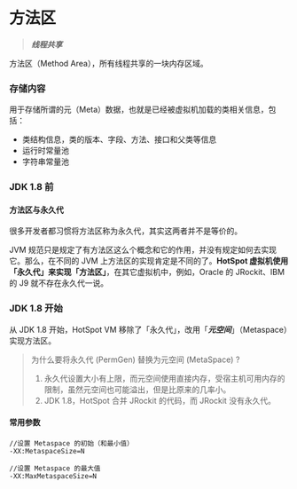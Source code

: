 # 方法区

> ***线程共享***

方法区（Method Area），所有线程共享的一块内存区域。


### 存储内容

用于存储所谓的元（Meta）数据，也就是已经被虚拟机加载的类相关信息，包括：

- 类结构信息，类的版本、字段、方法、接口和父类等信息
- 运行时常量池
- 字符串常量池


### JDK 1.8 前

#### 方法区与永久代

很多开发者都习惯将方法区称为永久代，其实这两者并不是等价的。

JVM 规范只是规定了有方法区这么个概念和它的作用，并没有规定如何去实现它。那么，在不同的 JVM 上方法区的实现肯定是不同的了。**HotSpot 虚拟机使用「永久代」来实现「方法区」**，在其它虚拟机中，例如，Oracle 的 JRockit、IBM 的 J9 就不存在永久代一说。


### JDK 1.8 开始

从 JDK 1.8 开始，HotSpot VM 移除了「永久代」，改用「***元空间***」（Metaspace）实现方法区。

> 为什么要将永久代 (PermGen) 替换为元空间 (MetaSpace) ?
>
> 1. 永久代设置大小有上限，而元空间使用直接内存，受宿主机可用内存的限制，虽然元空间也可能溢出，但是比原来的几率小。
> 2. JDK 1.8，HotSpot 合并 JRockit 的代码，而 JRockit 没有永久代。


#### 常用参数

```
//设置 Metaspace 的初始（和最小值）
-XX:MetaspaceSize=N

//设置 Metaspace 的最大值
-XX:MaxMetaspaceSize=N
```